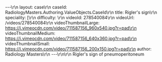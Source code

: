 ---\r\n
                layout: case\r\n
                caseId: RadiologyMasters.Authoring.ValueObjects.CaseId\r\n
                title: Rigler's sign\r\n
                speciality: [\r\n
                difficulty: \r\n
                videoId: 278540084\r\n
                videoUrl: /videos/278540084\r\n
                videoThumbnailLarge: https://i.vimeocdn.com/video/711587156_960x540.jpg?r=pad\r\n
                videoThumbnailMedium: https://i.vimeocdn.com/video/711587156_640x360.jpg?r=pad\r\n
                videoThumbnailSmall: https://i.vimeocdn.com/video/711587156_200x150.jpg?r=pad\r\n
                author: Radiology Masters\r\n
                ---\r\n\r\n
                Rigler's sign of pneumoperitoneum